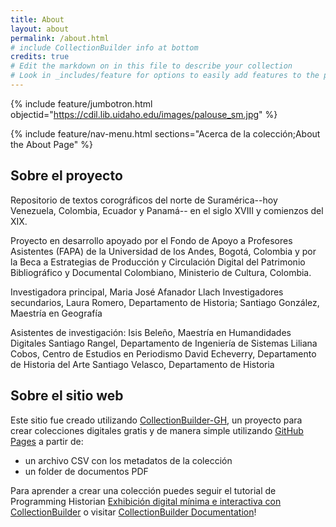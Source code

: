 ```yaml
---
title: About
layout: about
permalink: /about.html
# include CollectionBuilder info at bottom
credits: true
# Edit the markdown on in this file to describe your collection
# Look in _includes/feature for options to easily add features to the page
---
```


{% include feature/jumbotron.html objectid="https://cdil.lib.uidaho.edu/images/palouse_sm.jpg" %}

{% include feature/nav-menu.html sections="Acerca de la colección;About the About Page" %}

## Sobre el proyecto

Repositorio de textos corográficos del norte de Suramérica--hoy Venezuela, Colombia, Ecuador y Panamá-- en el siglo XVIII y comienzos del XIX.

Proyecto en desarrollo apoyado por el Fondo de Apoyo a Profesores Asistentes (FAPA) de la Universidad de los Andes, Bogotá, Colombia y por la Beca a Estrategias de Producción y Circulación Digital del Patrimonio Bibliográfico y Documental Colombiano, Ministerio de Cultura, Colombia.

Investigadora principal, Maria José Afanador Llach
Investigadores secundarios, Laura Romero, Departamento de Historia; Santiago González, Maestría en Geografía

Asistentes de investigación:
Isis Beleño, Maestría en Humandidades Digitales
Santiago Rangel, Departamento de Ingeniería de Sistemas
Liliana Cobos, Centro de Estudios en Periodismo
David Echeverry, Departamento de Historia del Arte
Santiago Velasco, Departamento de Historia



## Sobre el sitio web

Este sitio fue creado utilizando [CollectionBuilder-GH](https://collectionbuilding.github.io/gh/), un proyecto para crear colecciones digitales gratis y de manera simple utilizando [GitHub Pages](https://pages.github.com/) a partir de: 

- un archivo CSV con los metadatos de la colección
- un folder de documentos PDF

Para aprender a crear una colección puedes seguir el tutorial de Programming Historian [Exhibición digital mínima e interactiva con CollectionBuilder](https://programminghistorian.org/es/lecciones/exhibicion-con-collection-builder#6-publicar-nuestra-exhibici%C3%B3n-digital) o visitar [CollectionBuilder Documentation](https://collectionbuilder.github.io/cb-docs/)!
